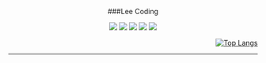 <div align="center">


<div>
  
###Lee Coding

<img src="https://img.shields.io/badge/JS-E8F833?style=flat-square&logo=javascript&logoColor=white"/>
<img src="https://img.shields.io/badge/TS-4E5DE4?style=flat-square&logo=typescript&logoColor=white"/>
<img src="https://img.shields.io/badge/HTML-E34F26?style=flat-square&logo=html5&logoColor=white"/>
<img src="https://img.shields.io/badge/CSS-1572B6?style=flat-square&logo=css3&logoColor=white"/> 
<img src="https://img.shields.io/badge/REACT-61DAFB?style=flat-square&logo=react&logoColor=white"/>
</div>


<div align="right">

 [![Top Langs](https://github-readme-stats.vercel.app/api/top-langs/?username=sawoo0999)](https://github.com/sawoo0999/github-readme-stats)
  
</div>



---





 
</div>
